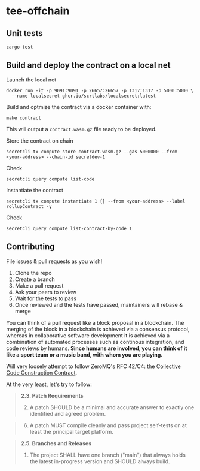 # tee-offchain

## Unit tests
```
cargo test
```

## Build and deploy the contract on a local net
Launch the local net
```
docker run -it -p 9091:9091 -p 26657:26657 -p 1317:1317 -p 5000:5000 \
  --name localsecret ghcr.io/scrtlabs/localsecret:latest
```

Build and optmize the contract via a docker container with:
```
make contract
```
This will output a `contract.wasm.gz` file ready to be deployed.

Store the contract on chain
```
secretcli tx compute store contract.wasm.gz --gas 5000000 --from <your-address> --chain-id secretdev-1
```

Check
```
secretcli query compute list-code
```

Instantiate the contract
```
secretcli tx compute instantiate 1 {} --from <your-address> --label rollupContract -y
```

Check
```
secretcli query compute list-contract-by-code 1
```


## Contributing
File issues & pull requests as you wish!

1. Clone the repo
2. Create a branch
4. Make a pull request
5. Ask your peers to review
6. Wait for the tests to pass
7. Once reviewed and the tests have passed, maintainers will rebase & merge

You can think of a pull request like a block proposal in a blockchain.
The merging of the block in a blockchain is achieved via a consensus protocol,
whereas in collaborative software development it is achieved via a combination
of automated processes such as continous integration, and code reviews by humans.
**Since humans are involved, you can think of it like a sport team or a music band,
with whom you are playing.**

Will very loosely attempt to follow ZeroMQ's RFC 42/C4:
the [Collective Code Construction Contract][c4].

At the very least, let's try to follow:

> **2.3. Patch Requirements**
>
> 2. A patch SHOULD be a minimal and accurate answer to exactly one identified and
     agreed problem.

> 6. A patch MUST compile cleanly and pass project self-tests on at least the
     principal target platform.

> **2.5. Branches and Releases**
>
> 1. The project SHALL have one branch ("main") that always holds the latest
     in-progress version and SHOULD always build.

[c4]: https://rfc.zeromq.org/spec/42/
